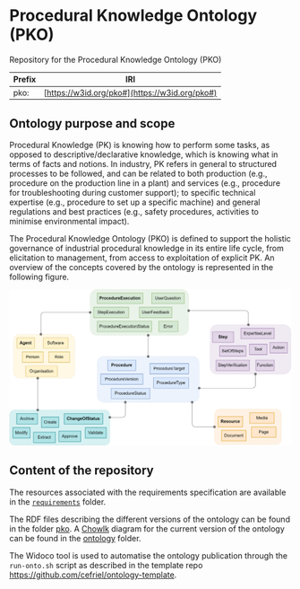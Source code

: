 # Procedural Knowledge Ontology (PKO)

Repository for the Procedural Knowledge Ontology (PKO) 

| Prefix    | IRI |
| -- | ------- |
| pko:  | [https://w3id.org/pko#](https://w3id.org/pko#)  |

## Ontology purpose and scope

Procedural Knowledge (PK) is knowing how to perform some tasks, as opposed to descriptive/declarative knowledge, which is knowing what in terms of facts and notions. 
In industry, PK refers in general to structured processes to be followed, and can be related to both production (e.g., procedure on the production line in a plant) and services (e.g., procedure for troubleshooting during customer support); to specific technical expertise (e.g., procedure to set up a specific machine) and general regulations and best practices (e.g., safety procedures, activities to minimise environmental impact).

The Procedural Knowledge Ontology (PKO) is defined to support the holistic governance of industrial procedural knowledge in its entire life cycle, from elicitation to management, from access to exploitation of explicit PK. An overview of the concepts covered by the ontology is represented in the following figure.

<p align="left"><img src="requirements/conceptual-model-v0.png" alt="Conceptual Model v0" width="800"></p>

## Content of the repository

The resources associated with the requirements specification are available in the [`requirements`](./requirements) folder.

The RDF files describing the different versions of the ontology can be found in the folder [pko](./pko). A [Chowlk](https://chowlk.linkeddata.es/) diagram for the current version of the ontology can be found in the [ontology](./ontology) folder.

The Widoco tool is used to automatise the ontology publication through the `run-onto.sh` script as described in the template repo https://github.com/cefriel/ontology-template.
